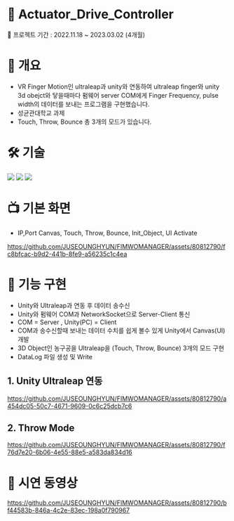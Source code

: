 # 📛 Actuator_Drive_Controller

📍 프로젝트 기간 : 2022.11.18 ~ 2023.03.02 (4개월)

# 📌 개요
- VR Finger Motion인 ultraleap과 unity와 연동하여 ultraleap finger와 unity 3d obejct와 닿을때마다 펌웨어 server COM에게 Finger Frequency, pulse width의 데이터를 보내는 프로그램을 구현했습니다.
- 성균관대학교 과제
- Touch, Throw, Bounce 총 3개의 모드가 있습니다.

# 🛠️ 기술
<img src="https://img.shields.io/badge/C Sharp-239120?style=flat-square&logo=C Sharp&logoColor=white"/> <img src="https://img.shields.io/badge/Unity-000000?style=flat-square&logo=Unity&logoColor=white"/> <img src="https://img.shields.io/badge/Ultraleap-40AEF0?style=flat-square&logo=Ultraleap&logoColor=white"/>

# 📺 기본 화면
- IP,Port Canvas, Touch, Throw, Bounce, Init_Object, UI Activate

https://github.com/JUSEOUNGHYUN/FIMWOMANAGER/assets/80812790/fc8bfcac-b9d2-441b-8fe9-a56235c1c4ea

# 🎏 기능 구현
- Unity와 Ultraleap과 연동 후 데이터 송수신
- Unity와 펌웨어 COM과 NetworkSocket으로 Server-Client 통신
- COM = Server , Unity(PC) = Client
- COM과 송수신할때 보내는 데이터 수치를 쉽게 볼수 있게 Unity에서 Canvas(UI) 개발
- 3D Object인 농구공을 Ultraleap을 (Touch, Throw, Bounce) 3개의 모드 구현
- DataLog 파일 생성 및 Write

## 1. Unity Ultraleap 연동
https://github.com/JUSEOUNGHYUN/FIMWOMANAGER/assets/80812790/a454dc05-50c7-4671-9609-0c6c25dcb7c6

## 2. Throw Mode
https://github.com/JUSEOUNGHYUN/FIMWOMANAGER/assets/80812790/f76d7e20-6b06-4e55-88e5-a583da834d16


# 🎥 시연 동영상
https://github.com/JUSEOUNGHYUN/FIMWOMANAGER/assets/80812790/bf44583b-846a-4c2e-83ec-198a0f790967


